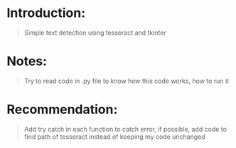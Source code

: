 # Introduction:
> Simple text detection using tesseract and tkinter
# Notes:
> Try to read code in .py file to know how this code works, how to run it
# Recommendation:
> Add try catch in each function to catch error, if possible, add code to find path of tesseract instead of keeping my code unchanged
